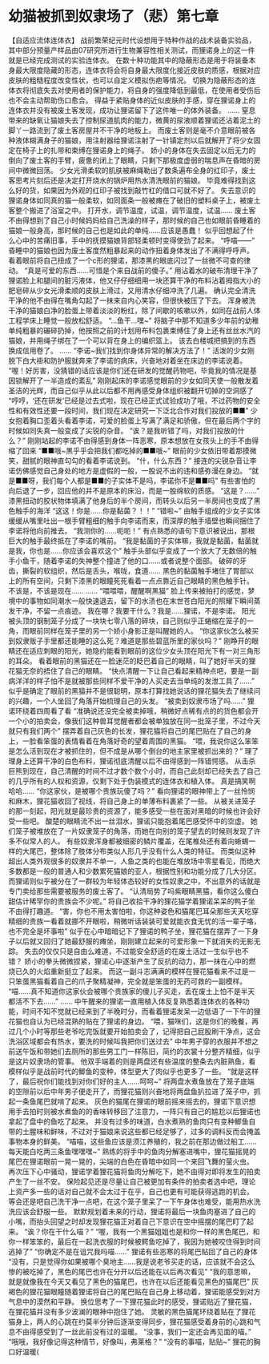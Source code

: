 # 幼猫被抓到奴隶场了（悲）第七章

【自适应流体连体衣】
战前繁荣纪元时代设想用于特种作战的战术装备实验品，其中部分预量产样品由07研究所进行生物兼容性相关测试，而狸诺身上的这一件就是已经完成测试的实验连体衣。
在数十种功能其中的隐蔽形态是用于将装备本身最大限度隐藏的形态，连体衣将会将自身最大限度化接近皮肤的质感，根据对应皮肤的粗糙程度改变性状，也可以自定义模拟伤疤等情况。
切换为隐蔽形态的连体衣将彻底失去对使用者的保护能力，将自身的强度降低到最低，在使用者受伤后也不会主动帮助伤口愈合。
得益于紧贴身体的近似皮肤的手感，穿在狸诺身上的连体衣并没有被废土客发现，成功让狸诺留下了这件唯一的体外装备。
……
窒息带来的缺氧让猫娘失去了控制尿道肌肉的能力，微黄的尿液顺着狸诺还沾着泥土的脚丫一路流到了废土客房屋并不干净的地板上。
而废土客则是毫不介意眼前被各种液体糊满身子的猫娘，用注射器给狸诺注射了一针镇定剂以后就解开了将少女固定在椅子上的扎带和束缚在狸诺身上的绳子。
娇小的身体在失去固定以后无力的倒向了废土客的手臂，疲惫的闭上了眼睛，只剩下那极度虚弱的喘息声在昏暗的房间中微微回荡。
少女光滑柔软的肌肤被麻绳勒出了数条遍布全身的红印子，废土客思考片刻后还是决定打开烧水的锅炉用热水清洗眼前的猫娘。
毕竟难得找到这么好的货，如果因为外观的红印子被找到敲竹杠的借口可就不好了。
失去意识的狸诺身体如同真的猫一般柔软，如同面条一般被瘫在了破旧的塑料桌子上，被废土客整个搬进了浴室之中。
打开水，调节温度，试温，调节温度，试温……
废土客不由得想到了自己小时候妈妈给自己洗澡的样子，那时候的自己也如眼前昏睡着的猫娘一般身高，那时候的自己也是如此的单纯……应该是愚蠢！
似乎回想起了什么心中的苦痛旧事，手中的抚摸猫娘背部轻柔顿时变得使劲了起来。
“呼喵——”
昏睡中的猫娘也因为废土客度然粗暴起来的动作扭着身体发出了不满得呼呼声。
看着眼前将自己扭成了一个c形的狸诺，那漆黑的眼底闪过了一丝微不可查的律动。
“真是可爱的东西……可惜是个来自战前的傻子。”
用沾着水的破布清理干净了狸诺脸上和腿间的脏污液体，他又仔仔细细用一块还算干净的布料沾着拇指大小的肥皂碎从少女光滑柔顺的皮肤上滑过，又用清水仔细冲洗了几遍。
确认完全清洗干净的他不由得在嘴角勾起了一抹来自内心笑容，但很快被压了下去。
浑身被洗干净的猫娘白净的脸蛋上带着淡淡的粉红，除了间歇的咳嗽以外，如同在战前人体工程学床上睡觉一般放松舒适。
“…鱼干…嘿~”
将脑子中那不知道多少年前的幼稚单纯粗暴的碾碎扔掉，他按照之前的计划用布料包裹束缚住了身上还有丝丝水汽的猫娘，并用绳子绑在了一个可以背在身上的编织篮上。
该去白楼城把搞到的东西换成信用卷了。
……
“李诺~我们找到你身体异常的解决方法了！”
活泼的少女刚脱下白大褂和防护服就奔来了李诺的病床，兴奋地对着坐在床边的李诺说着。
“喔！好厉害，没猜错的话应该是你们还在研发的觉醒药物吧，毕竟我的情况是基因锁解开了一半造成的紊乱”
刚刚起床的李诺感觉眼前的少女如同天使一般散发着圣洁的光辉，而自己似乎从此以后都不用再感受身体组织被翻开切掉的空洞感了
“哼哼，‘还在研发’已经是过去式啦，现在已经正式试验成功了哦，不过药物的安全性和有效性还要一段时间，我们现在决定研究一下泛北合作对我们投放的■■”
少女抱着胸口歪着头看着李诺，可爱的脸蛋上写满了满足和骄傲，但在最后两个字的时候如同失真一般变成了尖锐的杂音。
“诶？是我听错了吗，对我们投放的什么？”
刚刚站起的李诺不由得感到身体一阵恶寒，原本想放在女孩头上的手不由得缩了回来
“■■哦~黑乎乎会把我们都吃掉的■■哦~”
眼前的少女依旧带着那摸微笑，甜腻的眼神直勾勾的看着李诺说到。
“什，什么东西？”
接连的尖锐杂音让李诺仿佛感觉自己身处的地方是虚假的一般，一股说不出的违和感弥漫在身边。
“就是■■呀，我们每个人都是■■的子实体不是吗，李诺你不是■■吗”
有些害怕的向后退了一步，回应他的并不是原本的床沿，而是一股绵软的质感。
“这是？……”
漆黑扭动的胶状物体填满了他身后的半个房间，而转头以后另一半房间也变成了黑色触手的海洋
“这这！你是……你是黏菌？！！”
“错啦~”
由触手组成的少女子实体缓缓从嘴里吐出一根手臂粗细的触手向李诺而来，而深厚的触手墙壁也瞬间捆住了李诺将他向前推去。
“我测你的……呃呃！”
有点熟悉的语句下意识被说出，那根巨大的触手最终抵在了李诺的嘴前。
“我是黏菌的子实体嘛，我就是黏菌，黏菌就是我，你也是……你应该会喜欢这个”
触手头部似乎变成了一个放大了无数倍的触手小鱼干，随着李诺的失神整个撞进了他的口……或者说整个面部。
破碎的牙齿，撕裂的软组织，然后是舌头，喉咙，食道……
黑色的黏菌触手堵住了胃部以上的所有空间，只剩下漆黑的眼瞳死死看着一点点靠近自己眼睛的黑色触手针。
不该是，不该是现在……
……
“喂喂喂，醒醒啊黑猫”
脸上传来被拍打的感觉，梦境中的事物如同潮水一般快速退去，留下的水渍也在末世苍白阳光的照耀下瞬间蒸发干净，不留一点痕迹。
我在哪？我要干什么？我是……狸诺，不是李诺。
阳光被头顶的钢制笼子分成了一块块七零八落的碎块，自己则似乎正蜷缩在笼子的一角，而眼前同样在笼子里的另一个娇小身影正是叫醒她的人。
“你这家伙怎么被买到奴隶贩子手里都还能睡的这么死？难道是那些碧蓝所里的家伙吗？”
刚睁开的眼睛还在适应刺眼的阳光，她隐约能看到眼前的这位少女头顶在阳光下有一对三角形的耳朵。
看着眼前的黑猫还在一脸迷茫的眨巴着自己的眼睛，叫了她好半天的狸花猫无奈的捂住了自己的眼睛。
“快点清醒一下让自己看起来精神点吧，要是一副病洋洋的样子怕不是就被那些同样不爱干净的人买走去当单纯的发泄工具了……”
似乎是确定了眼前的黑猫并不是很聪明，原本打算找她说话的狸花猫失去了继续问的兴趣，一个人坐回了角落开始梳理自己的头发。
“被卖到奴隶市场了吗……”
狸诺环绕着四周看了看
“准确说还没完全被卖掉哦，稍微好点稀有点的的货色都会开一个小的拍卖会，像我们这种兽耳觉醒者都会被单独放在同一批笼子里，不过今天就只有我们两个”
摆弄着自己灰色的长发，狸花猫将自己的尾巴贴在了自己的身上，一脸看笨蛋的表情看着在角落好奇的望着周围的黑猫。
“喂，我说你这么笨笨是怎么活到现在才被抓住的，但不成是从哪个倒台的地主家里被抓出来的？”
理了理身上还算干净的白色布料，狸诺彻底清醒以后不由得感到一阵错愕感。
从击杀巨熊到现在，自己清醒的时间不过才数个数个小时，而自己此刻却已经失去了自己的几乎所有的人权和资源，仅剩下处于伪装模式的连体衣和植入体。
真是搞笑啊哈哈……
“你这家伙，是被哪个贵族玩傻了吗？”
看向狸诺的眼神带上了一丝怜悯和麻木，狸花猫收回了视线，将自己身上的单薄布料裹紧了一些。
从被关进笼子的那一刻起，阳光就是最珍贵的资源了，能多感受一些在面对黑暗的时候也许会好受一些吧。
酸楚的眼睛流不出一丝泪水，狸诺只能抱着尾巴感受怀中的空虚。
她们笼子被堆放在了一片奴隶笼子的角落，而她在向别的笼子望去的时候则发现了许多不似常人的人。
有些奴隶浑身都被细密的鳞片覆盖，在尾椎处还有着向蜥蜴一样的大尾巴，整体除了肢体分布类似人形几乎没有什么人类的特征。
而类似这种超出人类外观很多的奴隶并不单一，人鱼之类的也能在堆放场中零星看见，而绝大多数都是一般的普通人和少数累死猫娘的亚人，根据性别和功能分成了几大分区。
而狸诺则似乎被分在了一群较为年轻体态较好的女性奴隶之中，不出意外的话就是专门卖给那些需要被服务的废土客了。
“认清局势了吗紫眼睛黑猫，看你这么傻白甜估计稀罕你的贵族会不少呢。”
将自己收拾干净的狸花猫学着狸诺呆呆的鸭子坐不由得打趣道。
“害，你也不用太害怕啦，你这种姿色和猫尾巴耳朵那些天天吃穿精细的贵族一看着就挪不开眼啦，稍微听话装装可爱就能衣食无忧的活一辈子咯，也不完全是坏事啦”
似乎在心中暗暗记下了狸诺的鸭子坐，狸花猫在摆弄了一下身子以后就又回归了她最舒服的瘫坐，刚刚建立起来的可爱形象一下就消失的无影无踪。
失去的仅仅只是自由么难道，不过能安全舒适的在废土活过一生似乎也不错？
娇小的拳头微微捏紧，狸诺心中逐渐产生了反抗的动力，那一抹在心中的燃烧已久的火焰重新挺立了起来。
而这一副斗志满满的模样在狸花猫看来不过是一只笨蛋黑猫看着自己的爪子聚精凝神，完全就是笨蛋的无药可救的一副模样。
“喵……真不知道你这家伙会被哪个贵族家的傻儿子买走，丢在废土上怕不是半天都活不下去……”
……
中午醒来的狸诺一直用植入体反复熟悉着连体衣的各种功能，时间不知不觉就已经来到了半晚时分，而看着狸诺发呆一边低语了一下午的狸花猫也自认为已经混熟的贴在了狸诺的身边。
“喂，猫咪们，这是你们的晚餐，再过几个小时等那些老爷吃完饭就要开始拍卖会了，记得把自己屁股刷干净点，这会洗浴区域都会有热水，要洗的时候叫我把你们送过去”
中年男子穿的衣服并不想之前送午饭和带她们去厕所的那些男工门一样陈旧，简约的衣裳十分整齐精细，似乎是这片奴隶场的管事。
他双手端着的则是两盘还有些温度的整条去内脏熟鱼，看模样似乎是战前时代的鲫鱼的变种，体型更大了肉似乎也更多了一些。
“就是这样了，最后祝你们能找到对你们好的主人……呵呵~”
将两盘水煮鱼放在了笼子底端的空隙前以后中年男子便走开了，而狸花猫则兴奋地将两盘鱼扒拉进了笼子中，抓起一条鱼尾巴就啃了起来。
灰色的猫尾在狸诺的眼前摇来摇去的，狸诺下意识想用手去拍时则被水煮鱼的的香味转移回了注意力，一阵只有自己的尴尬以后狸诺也拿起了盘中的鱼吃了起来。
并没有过多的味道，白水煮熟的鱼肉只有变种鲫鱼自带的土腥味和鲜味，不过对于猫娘来说这些都已经足够了，过多的调料反而会掩盖事物本身的鲜美。
“喵喵，这些鱼应该是须江养殖的，我之前在那边做过船工……每天能白吃两三条鱼嘿嘿嘿~”
熟练的将手中的鱼肉分解塞进嘴中，狸花猫摇晃的尾巴在狸诺眼前一晃一晃的，尖端的白色在昏暗中如同一个来回飞舞的萤火虫。
再次压下心中骚动，狸诺学着狸花猫将鱼肉分解吃下，她不由得对即将发生的拍卖产生了一丝不安。
保险起见还是尽量让自己被更加有条件的拍卖者选中吧，理论上资产多一些的话对自己就不会太过于在乎，自己也更有可能获得逃跑的机会。
等会还是吧自己洗干净一点吧，在这个笼子里呆了一下午身体也难受，能用热水洗洗应该会舒服一些。
默默规划着未来的行动，狸诺将最后一块鱼肉塞进了自己的小嘴，而抬头回望之时却发现狸花猫正对着自己下意识在空中摇摆的尾巴盯了起来。
“诶？你在干什么喵？”
“喔，我有一个黑猫姐姐也是和你一样的黑色尾巴，和你一样笨笨的，最后在一起洗衣服的时候被鳄鱼吃掉了，我因为她被咬住得到时间逃掉了”
“你确定不是在诅咒我吗喵……”
狸诺有些恶寒的将尾巴贴回了自己的身体
“没有，只是觉得你如果被哪个臭地主……我是说老爷买走的话，应该就不会这么惨的被吃掉了，黑色的尾巴也许在分开以后还能在以后再次看见”
“我的意思嘛，就是就像我在今天又看见了黑色的猫尾巴，也许在以后还能看见黑色的猫尾巴”
灰褐色的狸花猫眼瞳随着狸诺将自己的尾巴贴在自己身上移动着，狸诺能感受到对方气息中的漠然和平静。
换位思考了一下狸花猫此时的感受，狸诺贴近了狸花猫，在狸花猫并没有多少波澜的眼神中抱住了她。
灵敏的黑色猫尾环绕着贴在了狸花猫身上，两人的心跳在约莫半分钟后逐渐变得同步，狸花猫感受着身前的心跳和气息不由得感受到了一丝此前没有过的温暖。
“没事，我们一定还会再见面的喵。”
“哦哦，我好像记得这种情节，好像叫，弗莱格？”
“没有的事喵，贴贴~”
狸花的胸口好温暖(